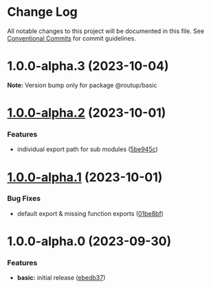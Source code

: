 # Change Log

All notable changes to this project will be documented in this file.
See [Conventional Commits](https://conventionalcommits.org) for commit guidelines.

# 1.0.0-alpha.3 (2023-10-04)

**Note:** Version bump only for package @routup/basic





# [1.0.0-alpha.2](https://github.com/routup/plugins/compare/@routup/basic@1.0.0-alpha.1...@routup/basic@1.0.0-alpha.2) (2023-10-01)


### Features

* individual export path for sub modules ([5be945c](https://github.com/routup/plugins/commit/5be945cf4c4d952a64bc54eb36d85e28fc66a099))





# [1.0.0-alpha.1](https://github.com/routup/plugins/compare/@routup/basic@1.0.0-alpha.0...@routup/basic@1.0.0-alpha.1) (2023-10-01)


### Bug Fixes

* default export & missing function exports ([01be8bf](https://github.com/routup/plugins/commit/01be8bfcec5039e4cd374ffc428b47651d7c9f97))





# 1.0.0-alpha.0 (2023-09-30)


### Features

* **basic:** initial release ([ebedb37](https://github.com/routup/plugins/commit/ebedb378b9c315223ba4ab60b97bf785ec0c269d))
